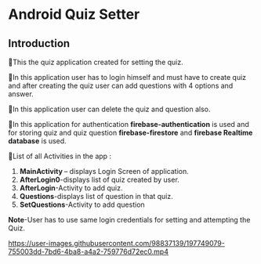 # Android Quiz Setter

## Introduction 

  📌This the quiz application created for setting the quiz.
  
  📌In this application user has to login himself and must have to create quiz and after creating the quiz user can add questions with 4 options and answer.
  
  📌In this application user can delete the quiz and question also.
  
  📌In this application for authentication <b>firebase-authentication</b> is used and for storing quiz and quiz question <b>firebase-firestore</b> and <b>firebase Realtime database</b> is used.
  
📃List of all Activities in the app :
    <ol>
      <li> <b>MainActivity </b>– displays Login Screen of application.
      <li><b>AfterLogin0</b>-displays list of quiz created by user.
      <li><b>AfterLogin</b>-Activity to add quiz.
      <li><b>Questions</b>-displays list of question in that quiz.
      <li><b>SetQuestions</b>-Activity to add question
    </ol>
    
<b>Note</b>-User has to use same login credentials for setting and attempting the Quiz.   
   
   
   
   
   
https://user-images.githubusercontent.com/98837139/197749079-755003dd-7bd6-4ba8-a4a2-759776d72ec0.mp4



